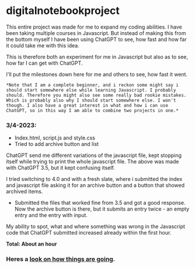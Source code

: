 # digitalnotebookproject

This entire project was made for me to expand my coding abilities. I have been taking multiple courses in Javascript. But instead of making this from the bottom myself I have been using ChatGPT to see, how fast and how far it could take me with this idea.

This is therefore both an experiment for me in Javascript but also as to see, how far I can get with ChatGPT. 

I'll put the milestones down here for me and others to see, how fast it went.

```
*Note that I am a complete beginner, and i reckon some might say i should start somewhere else while learning Javascript. I probably should. Therefore you might also see some really bad rookie mistakes. Which is probably also why I should start somewhere else. I won't though. I also have a great interest in what and how i can use ChatGPT, so in this way I am able to combine two projects in one.* 
```

### 3/4-2023: 
- Index.html, script.js and style.css
- Tried to add archive button and list

ChatGPT send me different variations of the javascript file, kept stopping itself while trying to print the whole javascript file. The above was made with ChatGPT 3.5, but it kept confusing itself. 

I tried switching to 4.0 and with a fresh slate, where i submitted the index and javascript file asking it for an archive button and a button that showed archived items.

- Submitted the files that worked fine from 3.5 and got a good response. Now the archive button is there, but it submits an entry twice - an empty entry and the entry with input.

My ability to spot, what and where something was wrong in the Javascript code that ChatGPT submitted increased already within the first hour.

**Total: About an hour**

### Heres a [look on how things are going](https://digitalnotebookproject.netlify.app/).
